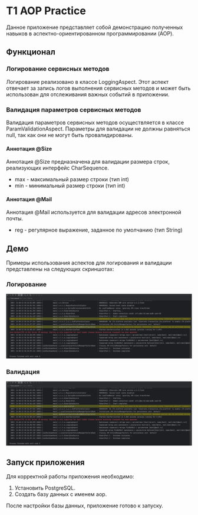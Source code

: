 # T1 AOP Practice

Данное приложение представляет собой демонстрацию полученных навыков в аспектно-ориентированном программировании (AOP).

## Функционал

### Логирование сервисных методов
Логирование реализовано в классе LoggingAspect. Этот аспект отвечает за запись логов выполнения сервисных методов и может быть использован для отслеживания важных событий в приложении.

### Валидация параметров сервисных методов
Валидация параметров сервисных методов осуществляется в классе ParamValidationAspect. Параметры для валидации не должны равняться null, так как они не могут быть провалидированы.

#### Аннотация @Size
Аннотация @Size предназначена для валидации размера строк, реализующих интерфейс CharSequence.

- max - максимальный размер строки (тип int)
- min - минимальный размер строки (тип int)

#### Аннотация @Mail
Аннотация @Mail используется для валидации адресов электронной почты.

- reg - регулярное выражение, заданное по умолчанию (тип String)

## Демо
Примеры использования аспектов для логирования и валидации представлены на следующих скриншотах:

### Логирование
![img.png](img.png)

### Валидация
![img.png](img.png)

## Запуск приложения
Для корректной работы приложения необходимо:

1. Установить PostgreSQL.
2. Создать базу данных с именем aop.

После настройки базы данных, приложение готово к запуску.